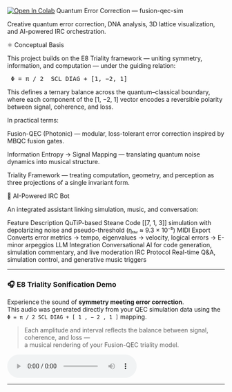 [![Open In Colab](https://colab.research.google.com/assets/colab-badge.svg)](https://colab.research.google.com/github/multimodalas/fusion-qec-sim/blob/main/notebooks/qec_demo_global.ipynb)
Quantum Error Correction — fusion-qec-sim

Creative quantum error correction, DNA analysis, 3D lattice visualization, and AI-powered IRC orchestration.

⚛ Conceptual Basis

This project builds on the E8 Triality framework — uniting symmetry, information, and computation — under the guiding relation:

<pre> Φ = π / 2  SCL DIAG + [1, −2, 1] </pre>

This defines a ternary balance across the quantum–classical boundary, where each component of the [1, −2, 1] vector encodes a reversible polarity between signal, coherence, and loss.

In practical terms:

Fusion-QEC (Photonic) — modular, loss-tolerant error correction inspired by MBQC fusion gates.

Information Entropy → Signal Mapping — translating quantum noise dynamics into musical structure.

Triality Framework — treating computation, geometry, and perception as three projections of a single invariant form.

💬 AI-Powered IRC Bot

An integrated assistant linking simulation, music, and conversation:

Feature	Description
QuTiP-based Steane Code	[[7, 1, 3]] simulation with depolarizing noise and pseudo-threshold (ηₜₕᵣ ≈ 9.3 × 10⁻⁵)
MIDI Export	Converts error metrics → tempo, eigenvalues → velocity, logical errors → E-minor arpeggios
LLM Integration	Conversational AI for code generation, simulation commentary, and live moderation
IRC Protocol	Real-time Q&A, simulation control, and generative music triggers

---

### 🎧 E8 Triality Sonification Demo

Experience the sound of **symmetry meeting error correction**.  
This audio was generated directly from your QEC simulation data using the  
<code>Φ = π / 2 SCL DIAG + [ 1 , − 2 , 1 ]</code> mapping.

> Each amplitude and interval reflects the balance between signal, coherence, and loss —  
> a musical rendering of your Fusion-QEC triality model.

<audio controls>
  <source src="e8_triality.wav" type="audio/wav">
  Your browser does not support the audio element.  
  [Download the demo](./e8_triality.wav)
</audio>

---
